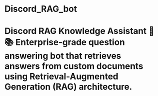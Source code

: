 # Discord_RAG_bot
# Discord RAG Knowledge Assistant 🤖📚  **Enterprise-grade question answering bot** that retrieves answers from custom documents using Retrieval-Augmented Generation (RAG) architecture.
